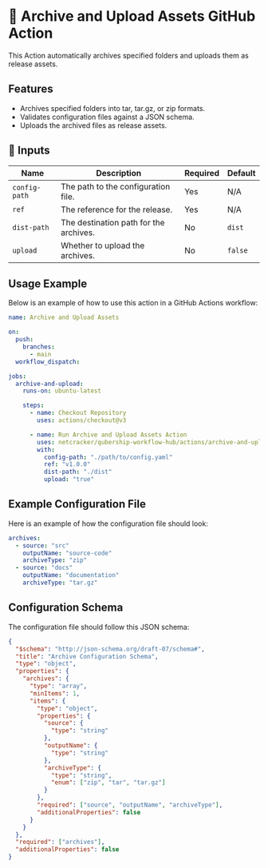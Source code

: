 # 🚀 Archive and Upload Assets GitHub Action

This Action automatically archives specified folders and uploads them as release assets.

## Features

- Archives specified folders into tar, tar.gz, or zip formats.
- Validates configuration files against a JSON schema.
- Uploads the archived files as release assets.

## 📌 Inputs

| Name            | Description                            | Required | Default |
| --------------- | -------------------------------------- | -------- | ------- |
| `config-path`   | The path to the configuration file.    | Yes      | N/A     |
| `ref`           | The reference for the release.         | Yes      | N/A     |
| `dist-path`     | The destination path for the archives. | No       | `dist`  |
| `upload`        | Whether to upload the archives.        | No       | `false` |

## Usage Example

Below is an example of how to use this action in a GitHub Actions workflow:

```yaml
name: Archive and Upload Assets

on:
  push:
    branches:
      - main
  workflow_dispatch:

jobs:
  archive-and-upload:
    runs-on: ubuntu-latest

    steps:
      - name: Checkout Repository
        uses: actions/checkout@v3

      - name: Run Archive and Upload Assets Action
        uses: netcracker/qubership-workflow-hub/actions/archive-and-upload-assets
        with:
          config-path: "./path/to/config.yaml"
          ref: "v1.0.0"
          dist-path: "./dist"
          upload: "true"
```
## Example Configuration File

Here is an example of how the configuration file should look:

``` yaml
archives:
  - source: "src"
    outputName: "source-code"
    archiveType: "zip"
  - source: "docs"
    outputName: "documentation"
    archiveType: "tar.gz"
```

## Configuration Schema

The configuration file should follow this JSON schema:

``` json
{
  "$schema": "http://json-schema.org/draft-07/schema#",
  "title": "Archive Configuration Schema",
  "type": "object",
  "properties": {
    "archives": {
      "type": "array",
      "minItems": 1,
      "items": {
        "type": "object",
        "properties": {
          "source": {
            "type": "string"
          },
          "outputName": {
            "type": "string"
          },
          "archiveType": {
            "type": "string",
            "enum": ["zip", "tar", "tar.gz"]
          }
        },
        "required": ["source", "outputName", "archiveType"],
        "additionalProperties": false
      }
    }
  },
  "required": ["archives"],
  "additionalProperties": false
}
```